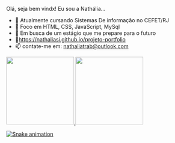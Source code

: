Olá, seja bem vindx!
  Eu sou a Nathália...




- 🔭 Atualmente cursando Sistemas De informação no CEFET/RJ
- 🌱 Foco em HTML, CSS, JavaScript, MySql
- 👯 Em busca de um estágio que me prepare para o futuro
- 💬https://nathaliasi.github.io/projeto-portfolio
- 📫 contate-me em: nathaliatrab@outlook.com

<div align-items="start">
  <a href="https://github.com/nathaliasi">
  <img height="180em" src="https://github-readme-stats.vercel.app/api?username=nathaliasi&show_icons=true&theme=onedark&include_all_commits=true&count_private=true"/>
  <img height="180em" src="https://github-readme-stats.vercel.app/api/top-langs/?username=nathaliasi&layout=compact&langs_count=16&theme=onedark"/>
</div>
  
<!--<div style="display: inline_block"><br>
  <img align="center" alt="nath-Js" height="30" width="40" src="https://raw.githubusercontent.com/devicons/devicon/master/icons/javascript/javascript-plain.svg">
  <img align="center" alt="Rafa-HTML" height="30" width="40" src="https://raw.githubusercontent.com/devicons/devicon/master/icons/html5/html5-original.svg">
  <img align="center" alt="Rafa-CSS" height="30" width="40" src="https://raw.githubusercontent.com/devicons/devicon/master/icons/css3/css3-original.svg">
  <img align="center" alt="Rafa-Csharp" height="30" width="40" src="https://raw.githubusercontent.com/devicons/devicon/master/icons/csharp/csharp-original.svg">
</div>
  
##-->
  
<div>
 	
![Snake animation](https://github.com/rafaballerini2/rafaballerini2/blob/output/github-contribution-grid-snake.svg)
  </div>
